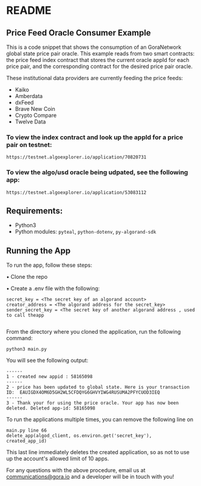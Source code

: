 # README

## Price Feed Oracle Consumer Example

This is a code snippet that shows the consumption of an GoraNetwork global state price pair oracle. This example reads from two smart contracts: the price feed index contract that stores the current oracle appId for each price pair, and the corresponding contract for the desired price pair oracle.

These institutional data providers are currently feeding the price feeds:

* Kaiko
* Amberdata
* dxFeed
* Brave New Coin
* Crypto Compare
* Twelve Data

### To view the index contract and look up the appId for a price pair on testnet:

```
https://testnet.algoexplorer.io/application/70820731
```

### To view the algo/usd oracle being udpated, see the following app:

```
https://testnet.algoexplorer.io/application/53083112
```

## Requirements:

* Python3
* Python modules: `pyteal`, `python-dotenv`, `py-algorand-sdk`

## Running the App

To run the app, follow these steps:

• Clone the repo

• Create a .env file with the following:

```
secret_key = <The secret key of an algorand account>
creator_address = <The algorand address for the secret_key>
sender_secret_key = <The secret key of another algorand address , used to call theapp
                     
```

From the directory where you cloned the application, run the following command:

```
python3 main.py
```

You will see the following output:

```
------
1 - created new appid : 58165098
------
2 - price has been updated to global state. Here is your transaction ID:  EAUIGDX4OM6D5GH2WL5CFDQYG6GHVYIWG4RUSUMA2PFYCUOD3IEQ
------
3 - Thank your for using the price oracle. Your app has now been deleted. Deleted app-id: 58165098
```

To run the applications multiple times, you can remove the following line on

```
main.py line 66
delete_app(algod_client, os.environ.get('secret_key'),  created_app_id)
```

This last line immediately deletes the created application, so as not to use up the account's allowed limit of 10 apps.

For any questions with the above procedure, email us at communications@gora.io and a developer will be in touch with you!

